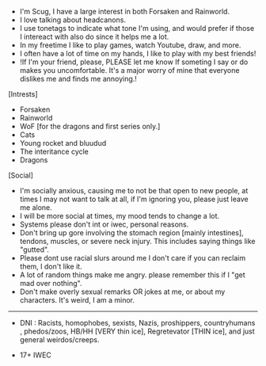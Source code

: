 


- I'm Scug, I have a large interest in both Forsaken and Rainworld. 
- I love talking about headcanons.
- I use tonetags to indicate what tone I'm using, and would prefer if those I intereact with also do since it helps me a lot.
-  In my freetime I like to play games, watch Youtube, draw, and more.
-  I often have a lot of time on my hands, I like to play with my best friends!
-  !If I'm your friend, please, PLEASE let me know If someting I say or do makes you uncomfortable. It's a major worry of mine that everyone dislikes me and finds me annoying.!

 [Intrests] 
- Forsaken
- Rainworld
- WoF [for the dragons and first series only.]
- Cats
- Young rocket and bluudud
- The interitance cycle
- Dragons
  
[Social] 
- I'm socially anxious, causing me to not be that open to new people, at times I may not want to talk at all, if I'm ignoring you, please just leave me alone.
- I will be more social at times, my mood tends to change a lot.
- Systems please don't int or iwec, personal reasons.
- Don't bring up gore involving the stomach region [mainly intestines], tendons, muscles, or severe neck injury. This includes saying things like "gutted".
- Please dont use racial slurs around me I don't care if you can reclaim them, I don't like it.
- A lot of random things make me angry. please remember this if I "get mad over nothing".
- Don't make overly sexual remarks OR jokes at me, or about my characters. It's weird, I am a minor. 
--------------------------------------------------------------------------------------------------------------------------------------------------------


- DNI : Racists, homophobes, sexists, Nazis, proshippers, countryhumans , phedos/zoos, HB/HH [VERY thin ice], Regretevator [THIN ice], and just general weirdos/creeps.

- 17+ IWEC
<!---
Scugspace/Scugspace is a ✨ special ✨ repository because its `README.md` (this file) appears on your GitHub profile.
You can click the Preview link to take a look at your changes.
--->
